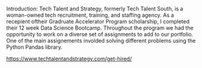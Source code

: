 Introduction: Tech Talent and Strategy, formerly Tech Talent South, is a woman-owned tech recruitment, training, and staffing agency. As a recepient oftheir Gradruate Accelerator Program scholarship, I completed their 12 week Data Science Bootcamp. Throughout the program we had the opportunity to work on a diverse set of assignments to add to our portfolio. One of the main assignements involded solving different problems using the Python Pandas library.

https://www.techtalentandstrategy.com/get-hired/
